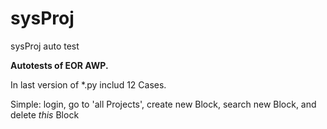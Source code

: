 # sysProj
sysProj auto test

<b>Autotests of EOR AWP.</b>

In last version of *.py includ 12 Cases.

Simple: login, go to 'all Projects', create new Block, search new Block, and delete <i>this</i> Block
